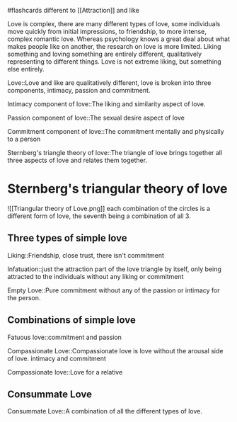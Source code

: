 #flashcards
different to [[Attraction]] and like

Love is complex, there are many different types of love, some individuals move quickly from initial impressions, to friendship, to more intense, complex romantic love. Whereas psychology knows a great deal about what makes people like on another, the research on love is more limited. Liking something and loving something are entirely different, qualitatively representing to different things. Love is not extreme liking, but something else entirely.

Love::Love and like are qualitatively different, love is broken into three components, intimacy, passion and commitment.
<!--SR:!2023-11-08,3,250-->

Intimacy component of love::The liking and similarity aspect of love.
<!--SR:!2023-11-09,4,270-->
Passion component of love::The sexual desire aspect of love
<!--SR:!2023-11-09,4,270-->
Commitment component of love::The commitment mentally and physically to a person
<!--SR:!2023-11-15,7,250-->

Sternberg's triangle theory of love::The triangle of love brings together all three aspects of love and relates them together.
<!--SR:!2023-11-09,4,270-->
# Sternberg's triangular theory of love
![[Triangular theory of Love.png]]
each combination of the circles is a different form of love, the seventh being a combination of all 3.
## Three types of simple love
Liking::Friendship, close trust, there isn't commitment
<!--SR:!2023-11-08,2,230-->
Infatuation::just the attraction part of the love triangle by itself, only being attracted to the individuals without any liking or commitment
<!--SR:!2023-11-09,4,270-->
Empty Love::Pure commitment without any of the passion or intimacy for the person.
<!--SR:!2023-11-09,3,250-->

## Combinations of simple love
Fatuous love::commitment and passion
<!--SR:!2023-11-08,2,230-->
Compassionate Love::Compassionate love is love without the arousal side of love. intimacy and commitment
<!--SR:!2023-11-08,2,230-->
Compassionate love::Love for a relative
<!--SR:!2023-11-08,3,250-->

## Consummate Love
Consummate Love::A combination of all the different types of love.
<!--SR:!2023-11-09,4,270-->


